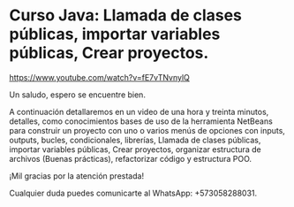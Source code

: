 # Curso Java: Llamada de clases públicas, importar variables públicas, Crear proyectos.
https://www.youtube.com/watch?v=fE7vTNvnylQ

Un saludo, espero se encuentre bien.

A continuación detallaremos en un video de una hora y treinta minutos, detalles, como conocimientos bases de uso de la herramienta NetBeans para construir un proyecto con uno o varios menús de opciones con inputs, outputs, bucles, condicionales, librerías, Llamada de clases públicas, importar variables públicas, Crear proyectos, organizar estructura de archivos (Buenas prácticas), refactorizar código y estructura POO.

¡Mil gracias por la atención prestada!

Cualquier duda puedes comunicarte al WhatsApp: +573058288031.
